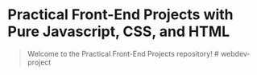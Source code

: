 # Practical Front-End Projects with Pure Javascript, CSS, and HTML

> Welcome to the Practical Front-End Projects repository!
 
 #   w e b d e v - p r o j e c t 
 
 
